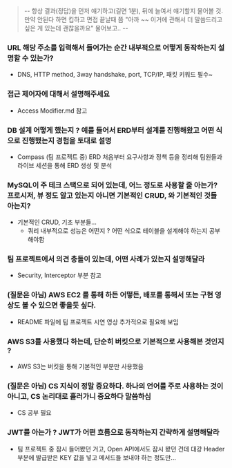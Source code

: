 >-- 항상 결과(정답)을 먼저 얘기하고(길면 1분), 뒤에 늘여서 얘기할지 물어볼 것. 만약 안된다 하면 킵하고 면접 끝날때 쯤
"아까 ~~ 이거에 관해서 더 말씀드리고 싶은 게 있는데 괜찮을까요" 물어보고.. --


### URL 해당 주소를 입력해서 들어가는 순간 내부적으로 어떻게 동작하는지 설명할 수 있는가?
- DNS, HTTP method, 3way handshake, port, TCP/IP, 패킷 키워드 필수~
### 접근 제어자에 대해서 설명해주세요
- Access Modifier.md 참고
### DB 설계 어떻게 했는지 ? 예를 들어서 ERD부터 설계를 진행해왔고 어떤 식으로 진행했는지 경험을 토대로 설명
- Compass (팀 프로젝트 중) ERD 처음부터 요구사항과 정책 등을 정리해 팀원들과 라이브 세션을 통해 ERD 생성 및 분석
### MySQL이 주 테크 스택으로 되어 있는데, 어느 정도로 사용할 줄 아는가? 프로시저, 뷰 정도 알고 있는지 아니면 기본적인 CRUD, 와 기본적인 것들 아는지?
- 기본적인 CRUD, 기초 부분들...
    - 쿼리 내부적으로 성능은 어떤지 ? 어떤 식으로 테이블을 설계해야 하는지 공부해야함
### 팀 프로젝트에서 의견 충돌이 있는데, 어떤 사례가 있는지 설명해달라
- Security, Interceptor 부분 참고
### (질문은 아님) AWS EC2 를 통해 하든 어떻든, 배포를 통해서 또는 구현 영상도 볼 수 있으면 좋을듯 싶다.
- README 파일에 팀 프로젝트 시연 영상 추가적으로 필요해 보임
### AWS S3를 사용했다 하는데, 단순히 버킷으로 기본적으로 사용해본 것인지 ?
- AWS S3는 버킷을 통해 기본적인 부분만 사용했음
### (질문은 아님) CS 지식이 정말 중요하다. 하나의 언어를 주로 사용하는 것이 아니고, CS 논리대로 흘러가니 중요하다 말씀하심
- CS 공부 필요
### JWT를 아는가 ? JWT가 어떤 흐름으로 동작하는지 간략하게 설명해달라
- 팀 프로젝트 중 잠시 들어봤던 거고, Open API에서도 잠시 봤던 건데 대강 Header 부분에 발급받은 KEY 값을 넣고 메서드들 보내야 하는 정도만...